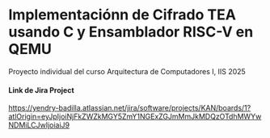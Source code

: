 # Implementaciónn de Cifrado TEA usando C y Ensamblador RISC-V en QEMU
Proyecto individual del curso Arquitectura de Computadores I, IIS 2025


#### Link de Jira Project
https://yendry-badilla.atlassian.net/jira/software/projects/KAN/boards/1?atlOrigin=eyJpIjoiNjFkZWZkMGY5ZmY1NGExZGJmMmJkMDQzOTdhMWYwNDMiLCJwIjoiaiJ9
